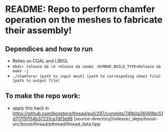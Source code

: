 # README: Repo to perform chamfer operation on the meshes to fabricate their assembly!
## Dependices and how to run
- Relies on CGAL and LIBIGL
- `mkdir release && cd release && cmake -DCMAKE_BUILD_TYPE=Release && make -j`
- `./chamferer [path to input mesh] [path to correspoding sheet file] [path to output file]`

## To make the repo work:
- apply this hack in https://github.com/boostorg/thread/pull/297/commits/74fb0a26099bc51d717f5f154b37231ce7df3e98
[source-directory]/release/_deps/boost-src/boost/thread/pthread/thread_data.hpp